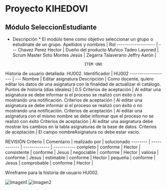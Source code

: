# Proyecto KIHEDOVI
## Módulo SeleccionEstudiante
* Descripción *
El modúlo tiene como objetivo seleccionar un grupo o estudinate de un grupo.
Apellidos y nombres | Rol
------------------- | ---
Chavez Perez Hector | Dueño del producto
Muñico Tadeo Layoned | Scrum Master
Soto Montes Jesús | 
Zegarra Talaverano Jeffry Aarón | 


                                      ITEM UNO
Historia de usuario detallada: HU002.
Identificador       | HU002
------------------- | ---
Nombre              | Editar asignatura
Descripción         | Como docente, quiero editar los datos de una asignatura con la finalidad de actualizar el catálogo.
Puntos de historia (días ideales) | 0.5
Criterios de aceptación | Al editar una asignatura se debe informar si el proceso se realizó con éxito o no mostrando una notificación.
 Criterios de aceptación | Al editar una asignatura se debe informar si el proceso se realizó con éxito o no mostrando una notificación.
 Criterios de aceptación | Al editar una asignatura con el mismo nombre se debe informar que el proceso no se realizó con éxito 
Criterios de aceptación  | Al editar una asignatura debe mostrar los cambios en la tabla asignaturas de la base de datos.
Criterios de aceptación  | El campo nombreAsignatura no debe estar vacío.

REVISIÓN
Criterio | Comentario   | realizado por | solucionado
-------- | ------------ | ------------- | -----------
completo | conforme | Hector | 
consistente | conforme | Jesus |
negociable | conforme | Hector |
valiosa | conforme | Jesus |
estimable | conforme | Hector |
pequeña | conforme | Jesus |
comprobable | conforme | Hector |

Wireframe para la historia de usuario HU002.

![Imagen1](D:\CS\semana16\Imagen1.png)
![Imagen2](D:\CS\semana16\Imagen2.png)
